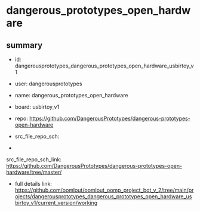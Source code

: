 # dangerous_prototypes_open_hardware
 
## summary 
* id: dangerousprototypes_dangerous_prototypes_open_hardware_usbirtoy_v1
* user: dangerousprototypes
* name: dangerous_prototypes_open_hardware
* board: usbirtoy_v1
* repo: https://github.com/DangerousPrototypes/dangerous-prototypes-open-hardware



* src_file_repo_sch: 
*
 src_file_repo_sch_link: https://github.com/DangerousPrototypes/dangerous-prototypes-open-hardware/tree/master/
* full details link: https://github.com/oomlout/oomlout_oomp_project_bot_v_2/tree/main/projects/dangerousprototypes_dangerous_prototypes_open_hardware_usbirtoy_v1/current_version/working  






